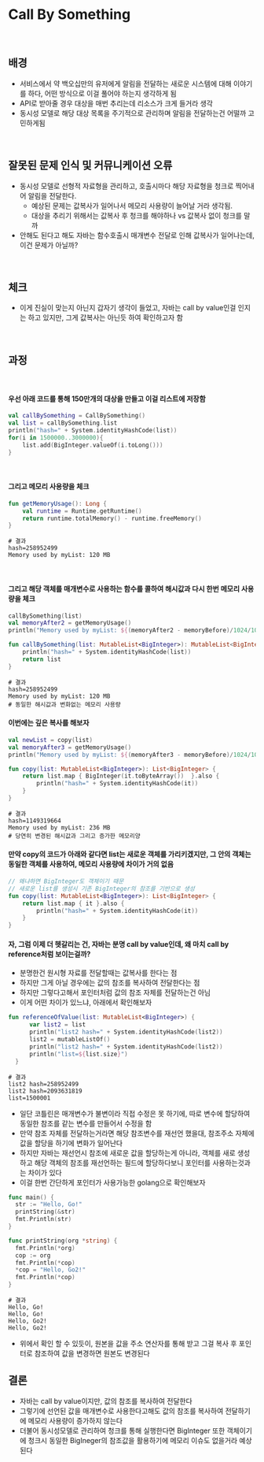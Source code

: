 # Call By Something

<br>

## 배경
- 서비스에서 약 백오십만의 유저에게 알림을 전달하는 새로운 시스템에 대해 이야기를 하다, 어떤 방식으로 이걸 풀어야 하는지 생각하게 됨
- API로 받아줄 경우 대상을 매번 추리는데 리소스가 크게 들거라 생각
- 동시성 모델로 해당 대상 목록을 주기적으로 관리하며 알림을 전달하는건 어떨까 고민하게됨

<br>

## 잘못된 문제 인식 및 커뮤니케이션 오류
- 동시성 모델로 선형적 자료형을 관리하고, 호출시마다 해당 자료형을 청크로 찍어내어 알림을 전달한다.
  - 예상된 문제는 값복사가 일어나서 메모리 사용량이 늘어날 거라 생각됨. 
  - 대상을 추리기 위해서는 값복사 후 청크를 해야하나 vs 값복사 없이 청크를 말까
- 안해도 된다고 해도 자바는 함수호출시 매개변수 전달로 인해 값복사가 일어나는데, 이건 문제가 아닐까?

<br>

## 체크
- 이게 진실이 맞는지 아닌지 갑자기 생각이 들었고, 자바는 call by value인걸 인지는 하고 있지만, 그게 값복사는 아닌듯 하여 확인하고자 함

<br>

## 과정

<br>

#### 우선 아래 코드를 통해 150만개의 대상을 만들고 이걸 리스트에 저장함
```kotlin
val callBySomething = CallBySomething()
val list = callBySomething.list
println("hash=" + System.identityHashCode(list))
for(i in 1500000..3000000){
    list.add(BigInteger.valueOf(i.toLong()))
}
```

<br>

#### 그리고 메모리 사용량을 체크
```kotlin
fun getMemoryUsage(): Long {
    val runtime = Runtime.getRuntime()
    return runtime.totalMemory() - runtime.freeMemory()
}
```
```
# 결과
hash=258952499
Memory used by myList: 120 MB
```

<br>

#### 그리고 해당 객체를 매개변수로 사용하는 함수를 콜하여 해시값과 다시 한번 메모리 사용량을 체크
```kotlin
callBySomething(list)
val memoryAfter2 = getMemoryUsage()
println("Memory used by myList: ${(memoryAfter2 - memoryBefore)/1024/1024} MB")

fun callBySomething(list: MutableList<BigInteger>): MutableList<BigInteger> {
    println("hash=" + System.identityHashCode(list))
    return list
}
```

```
# 결과
hash=258952499
Memory used by myList: 120 MB
# 동일한 해시값과 변화없는 메모리 사용량
```

#### 이번에는 깊은 복사를 해보자
```kotlin
val newList = copy(list)
val memoryAfter3 = getMemoryUsage()
println("Memory used by myList: ${(memoryAfter3 - memoryBefore)/1024/1024} MB")

fun copy(list: MutableList<BigInteger>): List<BigInteger> {
    return list.map { BigInteger(it.toByteArray())  }.also {
        println("hash=" + System.identityHashCode(it))
    }
}
```
```
# 결과
hash=1149319664
Memory used by myList: 236 MB
# 당연히 변경된 해시값과 그리고 증가한 메모리양
```

#### 만약 copy의 코드가 아래와 같다면 list는 새로운 객체를 가리키겠지만, 그 안의 객체는 동일한 객체를 사용하여, 메모리 사용량에 차이가 거의 없음
```kotlin
// 왜냐하면 BigInteger도 객체이기 때문
// 새로운 list를 생성시 기존 BigInteger의 참조를 기반으로 생성
fun copy(list: MutableList<BigInteger>): List<BigInteger> {
    return list.map { it }.also {
        println("hash=" + System.identityHashCode(it))
    }
}
```


#### 자, 그럼 이제 더 헷갈리는 건, 자바는 분명 call by value인데, 왜 마치 call by reference처럼 보이는걸까?
- 분명한건 원시형 자료를 전달할때는 값복사를 한다는 점
- 하지만 그게 아닐 경우에는 값의 참조를 복사하여 전달한다는 점
- 하지만 그렇다고해서 포인터처럼 값의 참조 자체를 전달하는건 아님
- 이게 어떤 차이가 있느냐, 아래에서 확인해보자
```kotlin
fun referenceOfValue(list: MutableList<BigInteger>) {
      var list2 = list
      println("list2 hash=" + System.identityHashCode(list2))
      list2 = mutableListOf()
      println("list2 hash=" + System.identityHashCode(list2))
      println("list=${list.size}")
  }
```
```
# 결과
list2 hash=258952499
list2 hash=2093631819
list=1500001
```
- 일단 코틀린은 매개변수가 불변이라 직접 수정은 못 하기에, 따로 변수에 할당하여 동일한 참조를 같는 변수를 만들어서 수정을 함
- 만약 참조 자체를 전달하는거라면 해당 참조변수를 재선언 했을대, 참조주소 자체에 값을 할당을 하기에 변화가 일어난다
- 하지만 자바는 재선언시 참조에 새로운 값을 할당하는게 아니라, 객체를 새로 생성하고 해당 객체의 참조를 재선언하는 필드에 할당하다보니 포인터를 사용하는것과는 차이가 있다
- 이걸 한번 간단하게 포인터가 사용가능한 golang으로 확인해보자
```go
func main() {
  str := "Hello, Go!"
  printString(&str)
  fmt.Println(str)
}

func printString(org *string) {
  fmt.Println(*org)
  cop := org
  fmt.Println(*cop)
  *cop = "Hello, Go2!"
  fmt.Println(*cop)
}
```
```
# 결과
Hello, Go!
Hello, Go!
Hello, Go2!
Hello, Go2!
```
- 위에서 확인 할 수 있듯이, 원본을 값을 주소 연산자를 통해 받고 그걸 복사 후 포인터로 참조하여 값을 변경하면 원본도 변경된다


## 결론
- 자바는 call by value이지만, 값의 참조를 복사하여 전달한다
- 그렇기에 선언된 값을 매개변수로 사용한다고해도 값의 참조를 복사하여 전달하기에 메모리 사용량이 증가하지 않는다
- 더불어 동시성모델로 관리하여 청크를 통해 실행한다면 BigInteger 또한 객체이기에 청크시 동일한 BigIneger의 참조값을 활용하기에 메모리 이슈도 없을거라 예상된다
